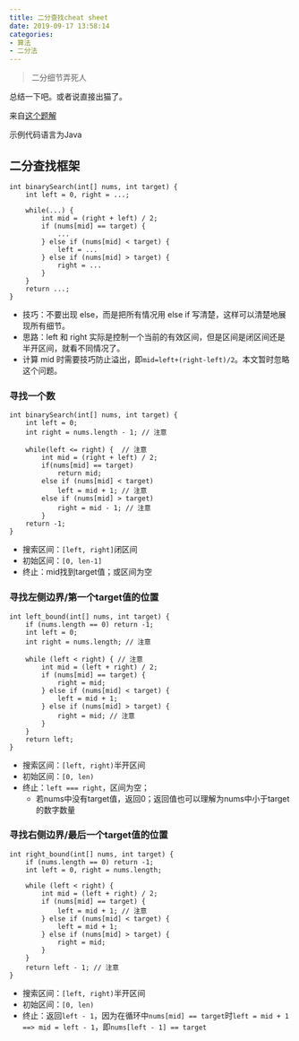 ```yaml
---
title: 二分查找cheat sheet
date: 2019-09-17 13:58:14
categories:
- 算法
- 二分法
---
```


> 二分细节弄死人

<!-- more -->

总结一下吧。或者说直接出猫了。

来自[这个题解](https://leetcode-cn.com/problems/find-first-and-last-position-of-element-in-sorted-array/solution/er-fen-cha-zhao-suan-fa-xi-jie-xiang-jie-by-labula/)

示例代码语言为Java

## 二分查找框架

````
int binarySearch(int[] nums, int target) {
    int left = 0, right = ...;

    while(...) {
        int mid = (right + left) / 2;
        if (nums[mid] == target) {
            ...
        } else if (nums[mid] < target) {
            left = ...
        } else if (nums[mid] > target) {
            right = ...
        }
    }
    return ...;
}
````

* 技巧：不要出现 else，而是把所有情况用 else if 写清楚，这样可以清楚地展现所有细节。
* 思路：left 和 right 实际是控制一个当前的有效区间，但是区间是闭区间还是半开区间，就看不同情况了。
* 计算 mid 时需要技巧防止溢出，即`mid=left+(right-left)/2`。本文暂时忽略这个问题。

### 寻找一个数

````
int binarySearch(int[] nums, int target) {
    int left = 0; 
    int right = nums.length - 1; // 注意

    while(left <= right) {  // 注意
        int mid = (right + left) / 2;
        if(nums[mid] == target)
            return mid; 
        else if (nums[mid] < target)
            left = mid + 1; // 注意
        else if (nums[mid] > target)
            right = mid - 1; // 注意
        }
    return -1;
}
````

* 搜索区间：`[left, right]`闭区间
* 初始区间：`[0, len-1]`
* 终止：mid找到target值；或区间为空

### 寻找左侧边界/第一个target值的位置

````
int left_bound(int[] nums, int target) {
    if (nums.length == 0) return -1;
    int left = 0;
    int right = nums.length; // 注意
    
    while (left < right) { // 注意
        int mid = (left + right) / 2;
        if (nums[mid] == target) {
            right = mid;
        } else if (nums[mid] < target) {
            left = mid + 1;
        } else if (nums[mid] > target) {
            right = mid; // 注意
        }
    }
    return left;
}
````

* 搜索区间：`[left, right)`半开区间
* 初始区间：`[0, len)`
* 终止：`left === right`，区间为空；
  * 若nums中没有target值，返回0；返回值也可以理解为nums中小于target的数字数量

### 寻找右侧边界/最后一个target值的位置

````
int right_bound(int[] nums, int target) {
    if (nums.length == 0) return -1;
    int left = 0, right = nums.length;
    
    while (left < right) {
        int mid = (left + right) / 2;
        if (nums[mid] == target) {
            left = mid + 1; // 注意
        } else if (nums[mid] < target) {
            left = mid + 1;
        } else if (nums[mid] > target) {
            right = mid;
        }
    }
    return left - 1; // 注意
}
````

* 搜索区间：`[left, right)`半开区间
* 初始区间：`[0, len)`
* 终止：返回`left - 1`，因为在循环中`nums[mid] == target`时`left = mid + 1 ==> mid = left - 1`，即`nums[left - 1] == target`